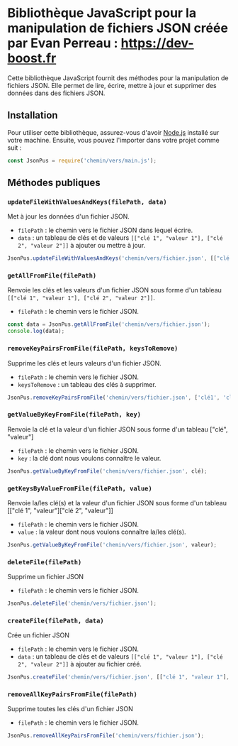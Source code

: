 # Bibliothèque JavaScript pour la manipulation de fichiers JSON créée par Evan Perreau : https://dev-boost.fr

Cette bibliothèque JavaScript fournit des méthodes pour la manipulation de fichiers JSON. Elle permet de lire, écrire, mettre à jour et supprimer des données dans des fichiers JSON.

## Installation

Pour utiliser cette bibliothèque, assurez-vous d'avoir [Node.js](https://nodejs.org) installé sur votre machine. Ensuite, vous pouvez l'importer dans votre projet comme suit :

```javascript
const JsonPus = require('chemin/vers/main.js');
```

## Méthodes publiques

### `updateFileWithValuesAndKeys(filePath, data)`

Met à jour les données d'un fichier JSON.

- `filePath` : le chemin vers le fichier JSON dans lequel écrire.
- `data` : un tableau de clés et de valeurs `[["clé 1", "valeur 1"], ["clé 2", "valeur 2"]]` à ajouter ou mettre à jour.

```javascript
JsonPus.updateFileWithValuesAndKeys('chemin/vers/fichier.json', [["clé 1", "valeur 1"], ["clé 2", "valeur 2"]]);
```

### `getAllFromFile(filePath)`

Renvoie les clés et les valeurs d'un fichier JSON sous forme d'un tableau `[["clé 1", "valeur 1"], ["clé 2", "valeur 2"]]`.

- `filePath` : le chemin vers le fichier JSON.

```javascript
const data = JsonPus.getAllFromFile('chemin/vers/fichier.json');
console.log(data);
```

### `removeKeyPairsFromFile(filePath, keysToRemove)`

Supprime les clés et leurs valeurs d'un fichier JSON.

- `filePath` : le chemin vers le fichier JSON.
- `keysToRemove` : un tableau des clés à supprimer.

```javascript
JsonPus.removeKeyPairsFromFile('chemin/vers/fichier.json', ['clé1', 'clé2']);
```

### `getValueByKeyFromFile(filePath, key)` 

Renvoie la clé et la valeur d'un fichier JSON sous forme d'un tableau ["clé", "valeur"]

- `filePath` : le chemin vers le fichier JSON.
- `key` : la clé dont nous voulons connaître le valeur.

```javascript
JsonPus.getValueByKeyFromFile('chemin/vers/fichier.json', clé);
```

### `getKeysByValueFromFile(filePath, value)`

Renvoie la/les clé(s) et la valeur d'un fichier JSON sous forme d'un tableau [["clé 1", "valeur"]["clé 2", "valeur"]]

- `filePath` : le chemin vers le fichier JSON.
- `value` : la valeur dont nous voulons connaître la/les clé(s).

```javascript
JsonPus.getValueByKeyFromFile('chemin/vers/fichier.json', valeur);
```

### `deleteFile(filePath)`

Supprime un fichier JSON

- `filePath` : le chemin vers le fichier JSON.

```javascript
JsonPus.deleteFile('chemin/vers/fichier.json');
```

### `createFile(filePath, data)`

Crée un fichier JSON

- `filePath` : le chemin vers le fichier JSON.
- `data` : un tableau de clés et de valeurs `[["clé 1", "valeur 1"], ["clé 2", "valeur 2"]]` à ajouter au fichier créé.

```javascript
JsonPus.createFile('chemin/vers/fichier.json', [["clé 1", "valeur 1"], ["clé 2", "valeur 2"]]);
```

### `removeAllKeyPairsFromFile(filePath)`

Supprime toutes les clés d'un fichier JSON

- `filePath` : le chemin vers le fichier JSON.

```javascript
JsonPus.removeAllKeyPairsFromFile('chemin/vers/fichier.json');
```